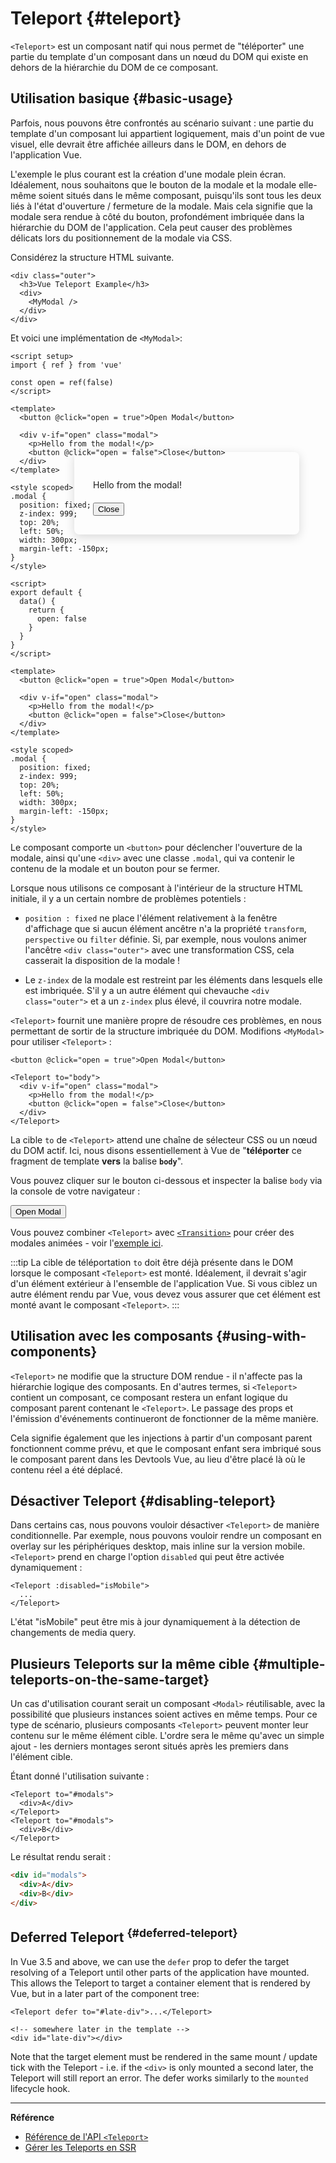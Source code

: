 # Teleport {#teleport}

 <VueSchoolLink href="https://vueschool.io/lessons/vue-3-teleport" title="Leçon gratuit sur Teleport de Vue.js"/>

`<Teleport>` est un composant natif qui nous permet de "téléporter" une partie du template d'un composant dans un nœud du DOM qui existe en dehors de la hiérarchie du DOM de ce composant.

## Utilisation basique {#basic-usage}

Parfois, nous pouvons être confrontés au scénario suivant : une partie du template d'un composant lui appartient logiquement, mais d'un point de vue visuel, elle devrait être affichée ailleurs dans le DOM, en dehors de l'application Vue.

L'exemple le plus courant est la création d'une modale plein écran. Idéalement, nous souhaitons que le bouton de la modale et la modale elle-même soient situés dans le même composant, puisqu'ils sont tous les deux liés à l'état d'ouverture / fermeture de la modale. Mais cela signifie que la modale sera rendue à côté du bouton, profondément imbriquée dans la hiérarchie du DOM de l'application. Cela peut causer des problèmes délicats lors du positionnement de la modale via CSS.

Considérez la structure HTML suivante.

```vue-html
<div class="outer">
  <h3>Vue Teleport Example</h3>
  <div>
    <MyModal />
  </div>
</div>
```

Et voici une implémentation de `<MyModal>`:

<div class="composition-api">

```vue
<script setup>
import { ref } from 'vue'

const open = ref(false)
</script>

<template>
  <button @click="open = true">Open Modal</button>

  <div v-if="open" class="modal">
    <p>Hello from the modal!</p>
    <button @click="open = false">Close</button>
  </div>
</template>

<style scoped>
.modal {
  position: fixed;
  z-index: 999;
  top: 20%;
  left: 50%;
  width: 300px;
  margin-left: -150px;
}
</style>
```

</div>
<div class="options-api">

```vue
<script>
export default {
  data() {
    return {
      open: false
    }
  }
}
</script>

<template>
  <button @click="open = true">Open Modal</button>

  <div v-if="open" class="modal">
    <p>Hello from the modal!</p>
    <button @click="open = false">Close</button>
  </div>
</template>

<style scoped>
.modal {
  position: fixed;
  z-index: 999;
  top: 20%;
  left: 50%;
  width: 300px;
  margin-left: -150px;
}
</style>
```

</div>

Le composant comporte un `<button>` pour déclencher l'ouverture de la modale, ainsi qu'une `<div>` avec une classe `.modal`, qui va contenir le contenu de la modale et un bouton pour se fermer.

Lorsque nous utilisons ce composant à l'intérieur de la structure HTML initiale, il y a un certain nombre de problèmes potentiels :

- `position : fixed` ne place l'élément relativement à la fenêtre d'affichage que si aucun élément ancêtre n'a la propriété `transform`, `perspective` ou `filter` définie. Si, par exemple, nous voulons animer l'ancêtre `<div class="outer">` avec une transformation CSS, cela casserait la disposition de la modale !

- Le `z-index` de la modale est restreint par les éléments dans lesquels elle est imbriquée. S'il y a un autre élément qui chevauche `<div class="outer">` et a un `z-index` plus élevé, il couvrira notre modale.

`<Teleport>` fournit une manière propre de résoudre ces problèmes, en nous permettant de sortir de la structure imbriquée du DOM. Modifions `<MyModal>` pour utiliser `<Teleport>` :

```vue-html{3,8}
<button @click="open = true">Open Modal</button>

<Teleport to="body">
  <div v-if="open" class="modal">
    <p>Hello from the modal!</p>
    <button @click="open = false">Close</button>
  </div>
</Teleport>
```

La cible `to` de `<Teleport>` attend une chaîne de sélecteur CSS ou un nœud du DOM actif. Ici, nous disons essentiellement à Vue de "**téléporter** ce fragment de template **vers** la balise **`body`**".

Vous pouvez cliquer sur le bouton ci-dessous et inspecter la balise `body` via la console de votre navigateur :

<script setup>
import { ref } from 'vue'
const open = ref(false)
</script>

<div class="demo">
  <button @click="open = true">Open Modal</button>
  <ClientOnly>
    <Teleport to="body">
      <div v-if="open" class="demo modal-demo">
        <p style="margin-bottom:20px">Hello from the modal!</p>
        <button @click="open = false">Close</button>
      </div>
    </Teleport>
  </ClientOnly>
</div>

<style>
.modal-demo {
  position: fixed;
  z-index: 999;
  top: 20%;
  left: 50%;
  width: 300px;
  margin-left: -150px;
  background-color: var(--vt-c-bg);
  padding: 30px;
  border-radius: 8px;
  box-shadow: 0 4px 16px rgba(0, 0, 0, 0.15);
}
</style>

Vous pouvez combiner `<Teleport>` avec [`<Transition>`](./transition) pour créer des modales animées - voir l'[exemple ici](/examples/#modal).

:::tip
La cible de téléportation `to` doit être déjà présente dans le DOM lorsque le composant `<Teleport>` est monté. Idéalement, il devrait s'agir d'un élément extérieur à l'ensemble de l'application Vue. Si vous ciblez un autre élément rendu par Vue, vous devez vous assurer que cet élément est monté avant le composant `<Teleport>`.
:::

## Utilisation avec les composants {#using-with-components}

`<Teleport>` ne modifie que la structure DOM rendue - il n'affecte pas la hiérarchie logique des composants. En d'autres termes, si `<Teleport>` contient un composant, ce composant restera un enfant logique du composant parent contenant le `<Teleport>`. Le passage des props et l'émission d'événements continueront de fonctionner de la même manière.

Cela signifie également que les injections à partir d'un composant parent fonctionnent comme prévu, et que le composant enfant sera imbriqué sous le composant parent dans les Devtools Vue, au lieu d'être placé là où le contenu réel a été déplacé.

## Désactiver Teleport {#disabling-teleport}

Dans certains cas, nous pouvons vouloir désactiver `<Teleport>` de manière conditionnelle. Par exemple, nous pouvons vouloir rendre un composant en overlay sur les périphériques desktop, mais inline sur la version mobile. `<Teleport>` prend en charge l'option `disabled` qui peut être activée dynamiquement :

```vue-html
<Teleport :disabled="isMobile">
  ...
</Teleport>
```

L'état "isMobile" peut être mis à jour dynamiquement à la détection de changements de media query.

## Plusieurs Teleports sur la même cible {#multiple-teleports-on-the-same-target}

Un cas d'utilisation courant serait un composant `<Modal>` réutilisable, avec la possibilité que plusieurs instances soient actives en même temps. Pour ce type de scénario, plusieurs composants `<Teleport>` peuvent monter leur contenu sur le même élément cible. L'ordre sera le même qu'avec un simple ajout - les derniers montages seront situés après les premiers dans l'élément cible.

Étant donné l'utilisation suivante :

```vue-html
<Teleport to="#modals">
  <div>A</div>
</Teleport>
<Teleport to="#modals">
  <div>B</div>
</Teleport>
```

Le résultat rendu serait :

```html
<div id="modals">
  <div>A</div>
  <div>B</div>
</div>
```

## Deferred Teleport <sup class="vt-badge" data-text="3.5+" /> {#deferred-teleport}

In Vue 3.5 and above, we can use the `defer` prop to defer the target resolving of a Teleport until other parts of the application have mounted. This allows the Teleport to target a container element that is rendered by Vue, but in a later part of the component tree:

```vue-html
<Teleport defer to="#late-div">...</Teleport>

<!-- somewhere later in the template -->
<div id="late-div"></div>
```

Note that the target element must be rendered in the same mount / update tick with the Teleport - i.e. if the `<div>` is only mounted a second later, the Teleport will still report an error. The defer works similarly to the `mounted` lifecycle hook.

---

**Référence**

- [Référence de l'API `<Teleport>`](/api/built-in-components#teleport)
- [Gérer les Teleports en SSR](/guide/scaling-up/ssr#teleports)
